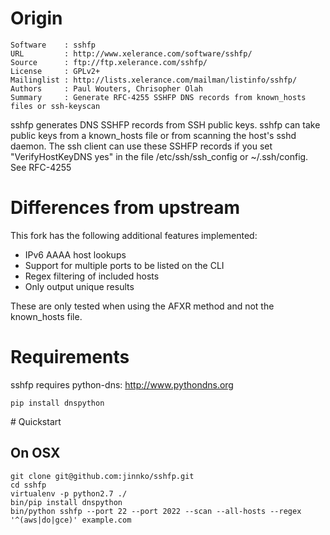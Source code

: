 # Origin

```
Software	: sshfp
URL		    : http://www.xelerance.com/software/sshfp/
Source		: ftp://ftp.xelerance.com/sshfp/
License		: GPLv2+
Mailinglist	: http://lists.xelerance.com/mailman/listinfo/sshfp/
Authors		: Paul Wouters, Chrisopher Olah
Summary		: Generate RFC-4255 SSHFP DNS records from known_hosts files or ssh-keyscan
```

sshfp generates DNS SSHFP records from SSH public keys. sshfp can take
public keys from a known_hosts file or from scanning the host's sshd daemon.
The ssh client can use these SSHFP records if you set "VerifyHostKeyDNS yes"
in the file /etc/ssh/ssh_config or ~/.ssh/config. See RFC-4255

# Differences from upstream

This fork has the following additional features implemented:

- IPv6 AAAA host lookups
- Support for multiple ports to be listed on the CLI
- Regex filtering of included hosts
- Only output unique results

These are only tested when using the AFXR method and not the known_hosts file.

# Requirements

sshfp requires python-dns: http://www.pythondns.org

```
pip install dnspython
```

# Quickstart

## On OSX

```
git clone git@github.com:jinnko/sshfp.git
cd sshfp
virtualenv -p python2.7 ./
bin/pip install dnspython
bin/python sshfp --port 22 --port 2022 --scan --all-hosts --regex '^(aws|do|gce)' example.com
```